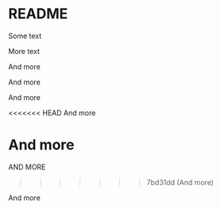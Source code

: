 # README

Some text

More text

And more

And more

And more

<<<<<<< HEAD
And more

And more
=======
AND MORE
>>>>>>> 7bd31dd (And more)

And more
